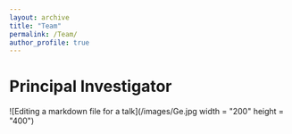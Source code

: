```yaml
---
layout: archive
title: "Team"
permalink: /Team/
author_profile: true
---
```


Principal Investigator 
======
![Editing a markdown file for a talk](/images/Ge.jpg width = "200" height = "400") 